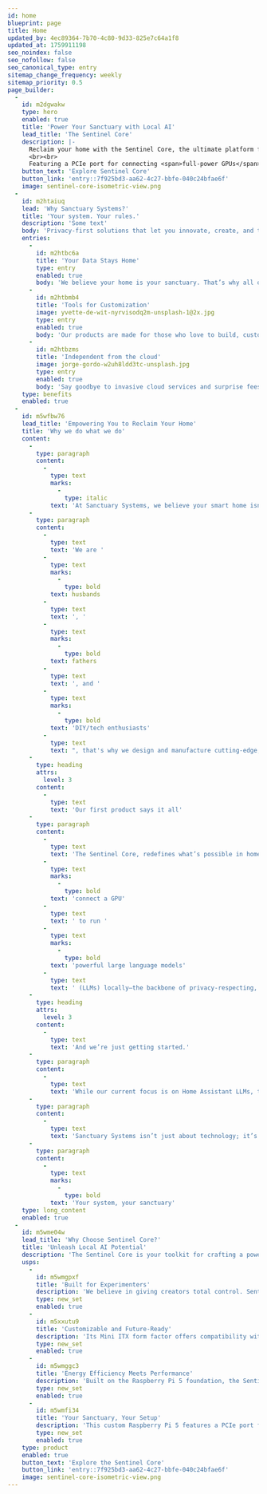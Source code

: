 ```yaml
---
id: home
blueprint: page
title: Home
updated_by: 4ec89364-7b70-4c80-9d33-825e7c64a1f8
updated_at: 1759911198
seo_noindex: false
seo_nofollow: false
seo_canonical_type: entry
sitemap_change_frequency: weekly
sitemap_priority: 0.5
page_builder:
  -
    id: m2dgwakw
    type: hero
    enabled: true
    title: 'Power Your Sanctuary with Local AI'
    lead_title: 'The Sentinel Core'
    description: |-
      Reclaim your home with the Sentinel Core, the ultimate platform for <span>privacy-first</span>, DIY smart home systems. Built for autonomous, <span>local AI</span> home automation experimentation, this custom Raspberry Pi 5 embraces a "Bring Your Own GPU" mindset.
      <br><br>
      Featuring a PCIe port for connecting <span>full-power GPUs</span>, the Sentinel Core gives you the hardware foundation to explore advanced large language models and build private, offline AI experiences, all on your terms.
    button_text: 'Explore Sentinel Core'
    button_link: 'entry::7f925bd3-aa62-4c27-bbfe-040c24bfae6f'
    image: sentinel-core-isometric-view.png
  -
    id: m2htaiuq
    lead: 'Why Sanctuary Systems?'
    title: 'Your system. Your rules.'
    description: 'Some text'
    body: 'Privacy-first solutions that let you innovate, create, and take control—free from cloud reliance and surprise fees.'
    entries:
      -
        id: m2htbc6a
        title: 'Your Data Stays Home'
        type: entry
        enabled: true
        body: 'We believe your home is your sanctuary. That’s why all our solutions are designed to operate locally, giving you complete control over your data and peace of mind.'
      -
        id: m2htbmb4
        title: 'Tools for Customization'
        image: yvette-de-wit-nyrvisodq2m-unsplash-1@2x.jpg
        type: entry
        enabled: true
        body: 'Our products are made for those who love to build, customize, and create. With open platforms and modular designs, we give you the tools to turn your vision into reality.'
      -
        id: m2htbzms
        title: 'Independent from the cloud'
        image: jorge-gordo-w2uh8ldd3tc-unsplash.jpg
        type: entry
        enabled: true
        body: 'Say goodbye to invasive cloud services and surprise fees. Sanctuary Systems gives you the tools to build local systems that reflect your expertise.'
    type: benefits
    enabled: true
  -
    id: m5wfbw76
    lead_title: 'Empowering You to Reclaim Your Home'
    title: 'Why we do what we do'
    content:
      -
        type: paragraph
        content:
          -
            type: text
            marks:
              -
                type: italic
            text: 'At Sanctuary Systems, we believe your smart home isn’t just where you live—it’s your safe haven, for you and your loved ones. It should be private, secure, and entirely under your control.'
      -
        type: paragraph
        content:
          -
            type: text
            text: 'We are '
          -
            type: text
            marks:
              -
                type: bold
            text: husbands
          -
            type: text
            text: ', '
          -
            type: text
            marks:
              -
                type: bold
            text: fathers
          -
            type: text
            text: ', and '
          -
            type: text
            marks:
              -
                type: bold
            text: 'DIY/tech enthusiasts'
          -
            type: text
            text: ", that's why we design and manufacture cutting-edge, privacy-focused smart home products for those who refuse to compromise."
      -
        type: heading
        attrs:
          level: 3
        content:
          -
            type: text
            text: 'Our first product says it all'
      -
        type: paragraph
        content:
          -
            type: text
            text: 'The Sentinel Core, redefines what’s possible in home automation. A custom Raspberry Pi 5 with a PCIe port, it lets you '
          -
            type: text
            marks:
              -
                type: bold
            text: 'connect a GPU'
          -
            type: text
            text: ' to run '
          -
            type: text
            marks:
              -
                type: bold
            text: 'powerful large language models'
          -
            type: text
            text: ' (LLMs) locally—the backbone of privacy-respecting, offline voice assistants. This isn’t just about smarter homes; it’s about reclaiming autonomy and pushing boundaries.'
      -
        type: heading
        attrs:
          level: 3
        content:
          -
            type: text
            text: 'And we’re just getting started.'
      -
        type: paragraph
        content:
          -
            type: text
            text: 'While our current focus is on Home Assistant LLMs, the possibilities extend far beyond voice control. Every product we create is crafted to empower innovators like you, ensuring every detail delivers seamless, polished performance.'
      -
        type: paragraph
        content:
          -
            type: text
            text: 'Sanctuary Systems isn’t just about technology; it’s about helping you take pride in your creations. Innovate boldly, reclaim your potential, and transform your home into the sanctuary it’s meant to be.'
      -
        type: paragraph
        content:
          -
            type: text
            marks:
              -
                type: bold
            text: 'Your system, your sanctuary'
    type: long_content
    enabled: true
  -
    id: m5wme04w
    lead_title: 'Why Choose Sentinel Core?'
    title: 'Unleash Local AI Potential'
    description: 'The Sentinel Core is your toolkit for crafting a powerful, private, and fully autonomous home. Designed with creators in mind, it gives you the freedom to innovate, reclaim control, and safeguard your sanctuary.'
    usps:
      -
        id: m5wmgpxf
        title: 'Built for Experimenters'
        description: 'We believe in giving creators total control. Sentinel Core ships as a powerful hardware platform, you decide how to build on it. GPU-accelerated local AI on Raspberry Pi is still a frontier, and while it’s possible, it requires experimentation and a willingness to tinker. We have a quick-start guide to help you take the first steps, and we plan to share more community-driven resources over time as the ecosystem evolves.'
        type: new_set
        enabled: true
      -
        id: m5xxutu9
        title: 'Customizable and Future-Ready'
        description: 'Its Mini ITX form factor offers compatibility with repurposed PC components, giving you the freedom to customize and upgrade as needed, while maintaining a premium, compact build.'
        type: new_set
        enabled: true
      -
        id: m5wmggc3
        title: 'Energy Efficiency Meets Performance'
        description: 'Built on the Raspberry Pi 5 foundation, the Sentinel Core delivers exceptional energy efficiency without sacrificing capability.'
        type: new_set
        enabled: true
      -
        id: m5wmfi34
        title: 'Your Sanctuary, Your Setup'
        description: 'This custom Raspberry Pi 5 features a PCIe port for the GPU of your choice, unlocking new possibilities for local AI and LLM experimentation. It’s a platform built for those who want to explore, innovate, and push the boundaries of what’s possible, privately and on their own terms.'
        type: new_set
        enabled: true
    type: product
    enabled: true
    button_text: 'Explore the Sentinel Core'
    button_link: 'entry::7f925bd3-aa62-4c27-bbfe-040c24bfae6f'
    image: sentinel-core-isometric-view.png
---
```


